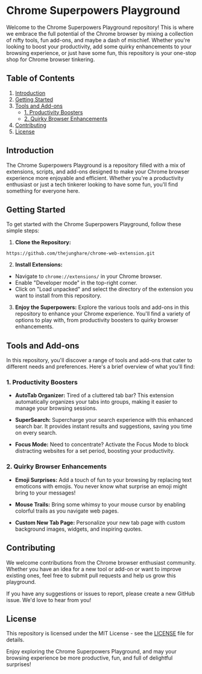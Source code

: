 # Chrome Superpowers Playground

Welcome to the Chrome Superpowers Playground repository! This is where we embrace the full potential of the Chrome browser by mixing a collection of nifty tools, fun add-ons, and maybe a dash of mischief. Whether you're looking to boost your productivity, add some quirky enhancements to your browsing experience, or just have some fun, this repository is your one-stop shop for Chrome browser tinkering.

## Table of Contents

1. [Introduction](#introduction)
2. [Getting Started](#getting-started)
3. [Tools and Add-ons](#tools-and-add-ons)
   - [1. Productivity Boosters](#productivity-boosters)
   - [2. Quirky Browser Enhancements](#quirky-browser-enhancements)
4. [Contributing](#contributing)
5. [License](#license)

## Introduction

The Chrome Superpowers Playground is a repository filled with a mix of extensions, scripts, and add-ons designed to make your Chrome browser experience more enjoyable and efficient. Whether you're a productivity enthusiast or just a tech tinkerer looking to have some fun, you'll find something for everyone here.

## Getting Started

To get started with the Chrome Superpowers Playground, follow these simple steps:

1. **Clone the Repository:**
```
https://github.com/thejunghare/chrome-web-extension.git
```


2. **Install Extensions:**
- Navigate to `chrome://extensions/` in your Chrome browser.
- Enable "Developer mode" in the top-right corner.
- Click on "Load unpacked" and select the directory of the extension you want to install from this repository.

3. **Enjoy the Superpowers:**
Explore the various tools and add-ons in this repository to enhance your Chrome experience. You'll find a variety of options to play with, from productivity boosters to quirky browser enhancements.

## Tools and Add-ons

In this repository, you'll discover a range of tools and add-ons that cater to different needs and preferences. Here's a brief overview of what you'll find:

### 1. Productivity Boosters

- **AutoTab Organizer:** Tired of a cluttered tab bar? This extension automatically organizes your tabs into groups, making it easier to manage your browsing sessions.

- **SuperSearch:** Supercharge your search experience with this enhanced search bar. It provides instant results and suggestions, saving you time on every search.

- **Focus Mode:** Need to concentrate? Activate the Focus Mode to block distracting websites for a set period, boosting your productivity.

### 2. Quirky Browser Enhancements

- **Emoji Surprises:** Add a touch of fun to your browsing by replacing text emoticons with emojis. You never know what surprise an emoji might bring to your messages!

- **Mouse Trails:** Bring some whimsy to your mouse cursor by enabling colorful trails as you navigate web pages.

- **Custom New Tab Page:** Personalize your new tab page with custom background images, widgets, and inspiring quotes.

## Contributing

We welcome contributions from the Chrome browser enthusiast community. Whether you have an idea for a new tool or add-on or want to improve existing ones, feel free to submit pull requests and help us grow this playground.

If you have any suggestions or issues to report, please create a new GitHub issue. We'd love to hear from you!

## License

This repository is licensed under the MIT License - see the [LICENSE](LICENSE) file for details.

Enjoy exploring the Chrome Superpowers Playground, and may your browsing experience be more productive, fun, and full of delightful surprises!

